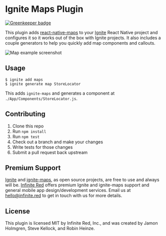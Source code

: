 # Ignite Maps Plugin

[![Greenkeeper badge](https://badges.greenkeeper.io/infinitered/ignite-maps.svg)](https://greenkeeper.io/)

This plugin adds [react-native-maps](https://github.com/airbnb/react-native-maps)
to your [Ignite](https://github.com/infinitered/ignite) React Native project and
configures it so it works out of the box with Ignite projects. It also includes
a couple generators to help you quickly add map components and callouts.

![Map example screenshot](https://cloud.githubusercontent.com/assets/1479215/23394290/279e6692-fd3d-11e6-8f65-37bde4322e80.png)

## Usage

```
$ ignite add maps
$ ignite generate map StoreLocator
```

This adds `ignite-maps` and generates a component at `./App/Components/StoreLocator.js`.

## Contributing

1. Clone this repo
2. Run `npm install`
3. Run `npm test`
4. Check out a branch and make your changes
5. Write tests for those changes
6. Submit a pull request back upstream

## Premium Support

[Ignite](https://infinite.red/ignite) and [ignite-maps](https://github.com/infinitered/ignite-maps), as open source projects, are free to use and always will be. [Infinite Red](https://infinite.red/) offers premium Ignite and ignite-maps support and general mobile app design/development services. Email us at [hello@infinite.red](mailto:hello@infinite.red) to get in touch with us for more details.

## License

This plugin is licensed MIT by Infinite Red, Inc., and was created by
Jamon Holmgren, Steve Kellock, and Robin Heinze.
